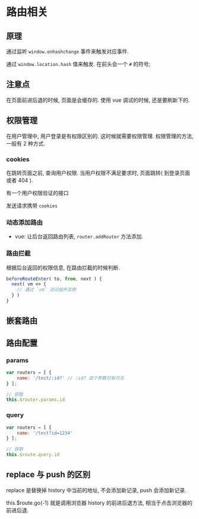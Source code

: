# 路由相关

## 原理

通过监听 `window.onhashchange` 事件来触发对应事件. 

通过 `window.location.hash` 值来触发. 在前头会一个 `#` 的符号;



## 注意点

在页面前进后退的时候, 页面是会缓存的. 使用 vue 调试的时候, 还是要刷新下的. 



## 权限管理

在用户管理中, 用户登录是有权限区别的. 这时候就需要权限管理. 权限管理的方法, 一般有 2 种方式.

### cookies 

在跳转页面之前, 查询用户权限. 当用户权限不满足要求时, 页面跳转( 到登录页面或者 404 ).

有一个用户权限验证的接口

发送请求携带 `cookies` 

### 动态添加路由

+ vue: 让后台返回路由列表, `router.addRouter` 方法添加.

### 路由拦截

根据后台返回的权限信息, 在路由拦截的时候判断. 

```js
beforeRouteEnter( to, from, next ) {
  next( vm => {
    // 通过 `vm` 访问组件实例
  } )
}
```



## 嵌套路由





## 路由配置

### params

```js
var routers = [ {
    name: '/test/:id?' // :id? 这个参数可有可无
} ];

// 获取
this.$router.params.id
```

### query

```js
var routers = [ {
    name: '/test?id=1234' 
} ];

// 获取
this.$route.query.id
```



## replace 与 push 的区别

replace 是替换掉 history 中当前的地址, 不会添加新记录, push 会添加新记录.

this.$route.go(-1) 就是调用浏览器 history 的前进后退方法, 相当于点击浏览器的前进后退.